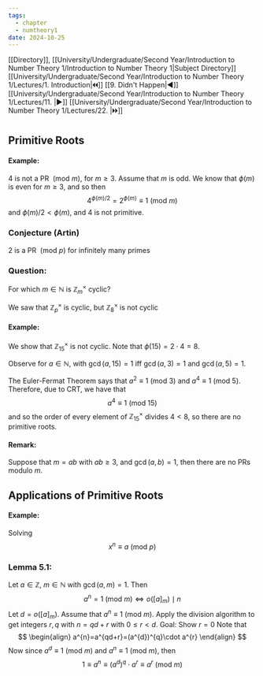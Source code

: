 ```yaml
---
tags:
  - chapter
  - numtheory1
date: 2024-10-25
---
```

[[Directory]], [[University/Undergraduate/Second Year/Introduction to Number Theory 1/Introduction to Number Theory 1|Subject Directory]]
[[University/Undergraduate/Second Year/Introduction to Number Theory 1/Lectures/1. Introduction|🞀🞀]] [[9. Didn't Happen|◀]] [[University/Undergraduate/Second Year/Introduction to Number Theory 1/Lectures/11. |▶]] [[University/Undergraduate/Second Year/Introduction to Number Theory 1/Lectures/22. |🞂🞂]]
# 
## Primitive Roots 
#### Example:
$4 {}$ is not a PR ${} \:(\mathrm{mod}\  m)  {}$, for $m\geq 3 {}$. Assume that $m {}$ is odd. We know that ${} \phi(m)$ is even for ${} m \geq 3 {}$, and so then
$$
4^{\phi (m)/2}=2^{\phi(m)}\equiv 1 \:(\mathrm{mod}\  m) 
$$
and ${} \phi(m) /2 < \phi(m) {}$, and $4 {}$ is not primitive. 
### Conjecture (Artin)
2 is a PR ${} \:(\mathrm{mod}\  p)  {}$ for infinitely many primes
### Question:
For which ${} m \in \mathbb{N} {}$ is ${} \mathbb{Z}_{m}^{\times } {}$ cyclic?

We saw that ${} \mathbb{Z}_{p}^{\times } {}$ is cyclic, but ${} \mathbb{Z}_{8}^{\times } {}$ is not cyclic
#### Example:
We show that ${} \mathbb{Z}^{\times }_{15} {}$ is not cyclic. Note that ${} \phi(15)=2\cdot 4=8 {}$.

Observe for ${} a \in \mathbb{N} {}$, with ${} \gcd(a,\, 15)=1 {}$ iff ${} \gcd(a,\, 3)=1 {}$ and ${} \gcd(a,\, 5)=1 {}$.

The Euler-Fermat Theorem says that ${} a^{2}\equiv 1 \:(\mathrm{mod}\  3)  {}$ and ${} a^{4}\equiv 1\:(\mathrm{mod}\  5)  {}$. Therefore, due to CRT, we have that
$$
a^{4}\equiv 1\:(\mathrm{mod}\  15) 
$$
and so the order of every element of ${} \mathbb{Z}_{15}^{\times } {}$ divides $4<8 {}$, so there are no primitive roots. 
#### Remark:
Suppose that ${} m=ab {}$ with ${} ab\geq 3 {}$, and ${} \gcd(a,\, b)=1 {}$, then there are no PRs modulo $m$. 
## Applications of Primitive Roots
#### Example:
Solving
$$
x^{n}\equiv a\:(\mathrm{mod}\  p) 
$$
### Lemma 5.1: 
Let ${} a \in \mathbb{Z} {}$, ${} m \in \mathbb{N} {}$ with ${} \gcd(a,\, m)=1 {}$. Then
$$
a^{n}=1 \:(\mathrm{mod}\  m) \iff o([a]_{m}) \mid n
$$
Let ${} d=o([a]_{m}) {}$. Assume that ${} a^{n}\equiv 1 \:(\mathrm{mod}\  m)  {}$. Apply the division algorithm to get integers ${} r,\, q {}$ with ${} n=qd+r {}$ with $0\leq r<d {}$. 
Goal: Show ${} r=0 {}$
Note that
$$
\begin{align}
a^{n}=a^{qd+r}=(a^{d})^{q}\cdot a^{r}
\end{align}
$$
Now since ${} a^{d}\equiv 1 \:(\mathrm{mod}\  m)  {}$ and ${} a^{n}\equiv 1 \:(\mathrm{mod}\  m)  {}$, then
$$
1\equiv a^{n}\equiv (a^{d})^{q} \cdot a^{r}\equiv a^{r} \:(\mathrm{mod}\  m) 
$$